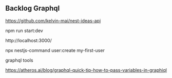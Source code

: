 ## Backlog Graphql 

https://github.com/kelvin-mai/nest-ideas-api


npm run start:dev

http://localhost:3000/

npx nestjs-command user:create my-first-user


graphql tools 

https://atheros.ai/blog/graphql-quick-tip-how-to-pass-variables-in-graphiql
